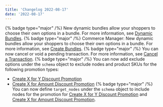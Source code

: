 ```yaml
---
title: 'Changelog 2022-08-17'
date: '2022-08-17'
---
```

{% badge type="major" /%} New dynamic bundles allow your shoppers to choose their own options in a bundle. For more information, see [Dynamic Bundles](/docs/pxm/products/pxm-bundles/pxm-bundles#dynamic-bundles).
{% badge type="major" /%} Commerce Manager: New dynamic bundles allow your shoppers to choose their own options in a bundle. For more information, see [Create Bundles](/docs/pxm/products/pxm-bundles/bundle-configuration).
{% badge type="major" /%} You can now cancel or void a pending transaction. For more information, see [Cancel a Transaction](/docs/commerce-cloud/payments/transactions/cancel-a-transaction#post-cancel-a-transaction).
{% badge type="major" /%} You can now add exclude options under the `schema` object to exclude nodes and product SKUs for the following promotion types:
  - [Create X for Y Discount Promotion](/docs/commerce-cloud/promotions/promotion-management/create-X-for-Y-discount-promotion)
  - [Create X for Amount Discount Promotion](/docs/commerce-cloud/promotions/promotion-management/create-X-for-amount-discount-promotion)
{% badge type="major" /%} You can now define `target_nodes` under the `schema` object to include nodes for the promotion for [Create X for Y Discount Promotion](/docs/commerce-cloud/promotions/promotion-management/create-X-for-Y-discount-promotion) and [Create X for Amount Discount Promotion](/docs/commerce-cloud/promotions/promotion-management/create-X-for-amount-discount-promotion).
